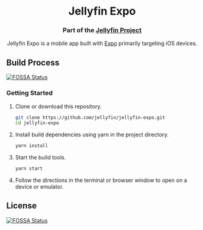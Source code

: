 <h1 align="center">Jellyfin Expo</h1>
<h3 align="center">Part of the <a href="https://jellyfin.media">Jellyfin Project</a></h3>

<p align="center">
Jellyfin Expo is a mobile app built with <a href="https://expo.io/">Expo</a> primarily targeting iOS devices.
</p>

## Build Process
[![FOSSA Status](https://app.fossa.com/api/projects/git%2Bgithub.com%2Fthornbill%2Fjellyfin-expo.svg?type=shield)](https://app.fossa.com/projects/git%2Bgithub.com%2Fthornbill%2Fjellyfin-expo?ref=badge_shield)


### Getting Started

1. Clone or download this repository.
   ```sh
   git clone https://github.com/jellyfin/jellyfin-expo.git
   cd jellyfin-expo
   ```
2. Install build dependencies using yarn in the project directory.
   ```sh
   yarn install
   ```
3. Start the build tools.
   ```sh
   yarn start
   ```
4. Follow the directions in the terminal or browser window to open on a device or emulator.


## License
[![FOSSA Status](https://app.fossa.com/api/projects/git%2Bgithub.com%2Fthornbill%2Fjellyfin-expo.svg?type=large)](https://app.fossa.com/projects/git%2Bgithub.com%2Fthornbill%2Fjellyfin-expo?ref=badge_large)